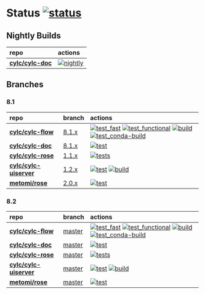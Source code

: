 





# Status [![status](https://github.com/cylc/cylc-admin/actions/workflows/status.yml/badge.svg?branch=master)](https://github.com/cylc/cylc-admin/actions/workflows/status.yml)

## Nightly Builds

| repo | actions |
|:---|:---|
| [**cylc/cylc-doc**](https://github.com/cylc/cylc-doc) | [![nightly](https://github.com/cylc/cylc-doc/actions/workflows/nightly.yml/badge.svg?branch=master)](https://github.com/cylc/cylc-doc/actions/workflows/nightly.yml) |

## Branches


### 8.1
| repo | branch | actions |
|:---|:---|:---|
| [**cylc/cylc-flow**](https://github.com/cylc/cylc-flow) | [8.1.x](https://github.com/cylc/cylc-flow/tree/8.1.x) | [![test_fast](https://github.com/cylc/cylc-flow/actions/workflows/test_fast.yml/badge.svg?branch=8.1.x)](https://github.com/cylc/cylc-flow/actions/workflows/test_fast.yml) [![test_functional](https://github.com/cylc/cylc-flow/actions/workflows/test_functional.yml/badge.svg?branch=8.1.x)](https://github.com/cylc/cylc-flow/actions/workflows/test_functional.yml) [![build](https://github.com/cylc/cylc-flow/actions/workflows/build.yml/badge.svg?branch=8.1.x)](https://github.com/cylc/cylc-flow/actions/workflows/build.yml) [![test_conda-build](https://github.com/cylc/cylc-flow/actions/workflows/test_conda-build.yml/badge.svg?branch=8.1.x)](https://github.com/cylc/cylc-flow/actions/workflows/test_conda-build.yml) |
| [**cylc/cylc-doc**](https://github.com/cylc/cylc-doc) | [8.1.x](https://github.com/cylc/cylc-doc/tree/8.1.x) | [![test](https://github.com/cylc/cylc-doc/actions/workflows/test.yml/badge.svg?branch=8.1.x)](https://github.com/cylc/cylc-doc/actions/workflows/test.yml) |
| [**cylc/cylc-rose**](https://github.com/cylc/cylc-rose) | [1.1.x](https://github.com/cylc/cylc-rose/tree/1.1.x) | [![tests](https://github.com/cylc/cylc-rose/actions/workflows/tests.yml/badge.svg?branch=1.1.x)](https://github.com/cylc/cylc-rose/actions/workflows/tests.yml) |
| [**cylc/cylc-uiserver**](https://github.com/cylc/cylc-uiserver) | [1.2.x](https://github.com/cylc/cylc-uiserver/tree/1.2.x) | [![test](https://github.com/cylc/cylc-uiserver/actions/workflows/test.yml/badge.svg?branch=1.2.x)](https://github.com/cylc/cylc-uiserver/actions/workflows/test.yml) [![build](https://github.com/cylc/cylc-uiserver/actions/workflows/build.yml/badge.svg?branch=1.2.x)](https://github.com/cylc/cylc-uiserver/actions/workflows/build.yml) |
| [**metomi/rose**](https://github.com/metomi/rose) | [2.0.x](https://github.com/metomi/rose/tree/2.0.x) | [![test](https://github.com/metomi/rose/actions/workflows/test.yml/badge.svg?branch=2.0.x)](https://github.com/metomi/rose/actions/workflows/test.yml) |


### 8.2
| repo | branch | actions |
|:---|:---|:---|
| [**cylc/cylc-flow**](https://github.com/cylc/cylc-flow) | [master](https://github.com/cylc/cylc-flow/tree/master) | [![test_fast](https://github.com/cylc/cylc-flow/actions/workflows/test_fast.yml/badge.svg?branch=master)](https://github.com/cylc/cylc-flow/actions/workflows/test_fast.yml) [![test_functional](https://github.com/cylc/cylc-flow/actions/workflows/test_functional.yml/badge.svg?branch=master)](https://github.com/cylc/cylc-flow/actions/workflows/test_functional.yml) [![build](https://github.com/cylc/cylc-flow/actions/workflows/build.yml/badge.svg?branch=master)](https://github.com/cylc/cylc-flow/actions/workflows/build.yml) [![test_conda-build](https://github.com/cylc/cylc-flow/actions/workflows/test_conda-build.yml/badge.svg?branch=master)](https://github.com/cylc/cylc-flow/actions/workflows/test_conda-build.yml) |
| [**cylc/cylc-doc**](https://github.com/cylc/cylc-doc) | [master](https://github.com/cylc/cylc-doc/tree/master) | [![test](https://github.com/cylc/cylc-doc/actions/workflows/test.yml/badge.svg?branch=master)](https://github.com/cylc/cylc-doc/actions/workflows/test.yml) |
| [**cylc/cylc-rose**](https://github.com/cylc/cylc-rose) | [master](https://github.com/cylc/cylc-rose/tree/master) | [![tests](https://github.com/cylc/cylc-rose/actions/workflows/tests.yml/badge.svg?branch=master)](https://github.com/cylc/cylc-rose/actions/workflows/tests.yml) |
| [**cylc/cylc-uiserver**](https://github.com/cylc/cylc-uiserver) | [master](https://github.com/cylc/cylc-uiserver/tree/master) | [![test](https://github.com/cylc/cylc-uiserver/actions/workflows/test.yml/badge.svg?branch=master)](https://github.com/cylc/cylc-uiserver/actions/workflows/test.yml) [![build](https://github.com/cylc/cylc-uiserver/actions/workflows/build.yml/badge.svg?branch=master)](https://github.com/cylc/cylc-uiserver/actions/workflows/build.yml) |
| [**metomi/rose**](https://github.com/metomi/rose) | [master](https://github.com/metomi/rose/tree/master) | [![test](https://github.com/metomi/rose/actions/workflows/test.yml/badge.svg?branch=master)](https://github.com/metomi/rose/actions/workflows/test.yml) |

